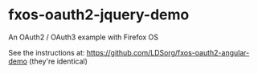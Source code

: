 # fxos-oauth2-jquery-demo
An OAuth2 / OAuth3 example with Firefox OS

See the instructions at: https://github.com/LDSorg/fxos-oauth2-angular-demo (they're identical)
